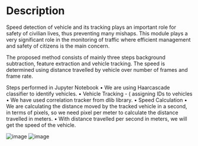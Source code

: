 # Description
Speed detection of vehicle and its tracking plays an important role for safety of civilian lives, thus preventing many mishaps. This module plays a very significant role in the monitoring of traffic where efficient management and safety of citizens is the main concern.

The proposed method consists of mainly three steps background subtraction, feature extraction and vehicle tracking. The speed is determined using distance travelled by vehicle over number of frames and frame rate. 

                               

Steps performed in Jupyter Notebook
•	We are using Haarcascade classifier to identify vehicles.
•	Vehicle Tracking - ( assigning IDs to vehicles 
•	We have used correlation tracker from dlib library.
•	Speed Calculation
•	We are calculating the distance moved by the tracked vehicle in a second, in terms of pixels, so we need pixel per meter to calculate the distance travelled in meters.
•	With distance travelled per second in meters, we will get the speed of the vehicle.


![image](https://user-images.githubusercontent.com/71623089/210834573-b98d8156-9402-4344-8c5c-d4ed680a7923.png)
![image](https://user-images.githubusercontent.com/71623089/210834615-3120557d-5d39-4bb9-880a-1ac9083349f3.png)
